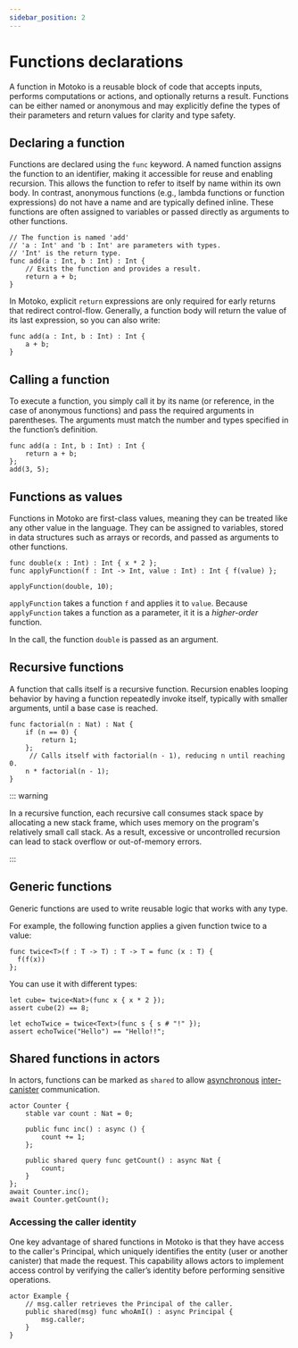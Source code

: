 ```yaml
---
sidebar_position: 2
---
```


# Functions declarations

A function in Motoko is a reusable block of code that accepts inputs, performs computations or actions, and optionally returns a result. Functions can be either named or anonymous and may explicitly define the types of their parameters and return values for clarity and type safety.

## Declaring a function

Functions are declared using the `func` keyword. A named function assigns the function to an identifier, making it accessible for reuse and enabling recursion. This allows the function to refer to itself by name within its own body. In contrast, anonymous functions (e.g., lambda functions or function expressions) do not have a name and are typically defined inline. These functions are often assigned to variables or passed directly as arguments to other functions.

```motoko no-repl
// The function is named 'add'
// 'a : Int' and 'b : Int' are parameters with types.
// 'Int' is the return type.
func add(a : Int, b : Int) : Int {
    // Exits the function and provides a result.
    return a + b;
}
```

In Motoko, explicit `return` expressions are only required for early returns that redirect control-flow.
Generally, a function body will return the value of its last expression, so you can also write:

```motoko no-repl
func add(a : Int, b : Int) : Int {
    a + b;
}
```

## Calling a function

To execute a function, you simply call it by its name (or reference, in the case of anonymous functions) and pass the required arguments in parentheses. The arguments must match the number and types specified in the function’s definition.

```motoko no-repl
func add(a : Int, b : Int) : Int {
    return a + b;
};
add(3, 5);
```

## Functions as values

Functions in Motoko are first-class values, meaning they can be treated like any other value in the language. They can be assigned to variables, stored in data structures such as arrays or records, and passed as arguments to other functions.

```motoko no-repl
func double(x : Int) : Int { x * 2 };
func applyFunction(f : Int -> Int, value : Int) : Int { f(value) };

applyFunction(double, 10);
```

`applyFunction` takes a function `f` and applies it to `value`. Because `applyFunction` takes a function as a parameter, it it is a _higher-order_ function.

In the call, the function `double` is passed as an argument.

<!-- anonymous functions are expressions, not declarations, perhaps move this section elsewhere 
Commenting out for now, revisit in future iteration 

## Anonymous functions
Motoko supports functions without names (anonymous). They can be used in expressions or passed as arguments.

``` motoko no-repl
func applyFunction(f :  Int -> Int, value : Int) : Int { f(value) };
applyFunction( func (x : Int) : Int { x * 2 } , 2);
```

In this example, the first argument to `applyFunction` is the anonymous function `func (x : Int) : Int { x * 2 }`.
This is just an anonymous version of the function named `double` above.

The compiler can infer the argument and result types of anonymous functions, when the types are determined from the context, so you can even just write:

``` motoko no-repl
applyFunction( func x { x * 2 } , 2);
```

-->

## Recursive functions

A function that calls itself is a recursive function. Recursion enables looping behavior by having a function repeatedly invoke itself, typically with smaller arguments, until a base case is reached. 

```motoko no-repl
func factorial(n : Nat) : Nat {
    if (n == 0) {
        return 1;
    };
     // Calls itself with factorial(n - 1), reducing n until reaching 0.
    n * factorial(n - 1);
}
```
::: warning

In a recursive function, each recursive call consumes stack space by allocating a new stack frame, which uses memory on the program's relatively small call stack. As a result, excessive or uncontrolled recursion can lead to stack overflow or out-of-memory errors.

:::

## Generic functions

Generic functions are used to write reusable logic that works with any type.

For example, the following function applies a given function twice to a value:

```motoko no-repl
func twice<T>(f : T -> T) : T -> T = func (x : T) {
  f(f(x))
};
```

You can use it with different types:

```motoko no-repl
let cube= twice<Nat>(func x { x * 2 });
assert cube(2) == 8;

let echoTwice = twice<Text>(func s { s # "!" });
assert echoTwice("Hello") == "Hello!!";
```

## Shared functions in actors

In actors, functions can be marked as `shared` to allow [asynchronous](https://internetcomputer.org/docs/motoko/fundamentals/actors-async#async--await) [inter-canister](https://internetcomputer.org/docs/motoko/fundamentals/messaging) communication.

```motoko no-repl
actor Counter {
    stable var count : Nat = 0;

    public func inc() : async () {
        count += 1;
    };

    public shared query func getCount() : async Nat {
        count;
    }
};
await Counter.inc();
await Counter.getCount();
```

### Accessing the caller identity

One key advantage of shared functions in Motoko is that they have access to the caller's Principal, which uniquely identifies the entity (user or another canister) that made the request. This capability allows actors to implement access control by verifying the caller’s identity before performing sensitive operations.

```motoko
actor Example {
    // msg.caller retrieves the Principal of the caller.
    public shared(msg) func whoAmI() : async Principal {
        msg.caller;
    }
}
```

